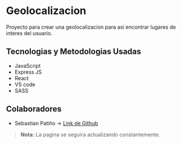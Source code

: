 # Geolocalizacion

Proyecto para crear una geolocalizacion para asi encontrar lugares de interes del usuario.

## Tecnologias y Metodologias Usadas

- JavaScript
- Express JS
- React
- VS code
- SASS

## Colaboradores

- Sebastian Patiño -> [Link de Github](https://github.com/Sebaspatig)

> **Nota:** La pagina se seguira actualizando constantemente.